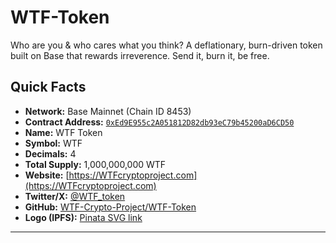 # WTF-Token
Who are you &amp; who cares what you think? A deflationary, burn-driven token built on Base that rewards irreverence. Send it, burn it, be free.
## Quick Facts

- **Network:** Base Mainnet (Chain ID 8453)
- **Contract Address:** [`0xEd9E955c2A051812D82db93eC79b45200aD6CD50`](https://basescan.org/token/0xEd9E955c2A051812D82db93eC79b45200aD6CD50)
- **Name:** WTF Token
- **Symbol:** WTF
- **Decimals:** 4
- **Total Supply:** 1,000,000,000 WTF
- **Website:** [https://WTFcryptoproject.com](https://WTFcryptoproject.com)
- **Twitter/X:** [@WTF_token](https://x.com/WTF_token)
- **GitHub:** [WTF-Crypto-Project/WTF-Token](https://github.com/WTF-Crypto-Project/WTF-Token)
- **Logo (IPFS):** [Pinata SVG link](https://gateway.pinata.cloud/ipfs/bafkreic2n4mk2grmgeeqynenklal2yr2ot3eon6wqn2lwp6nrjz66w7zza)

---
